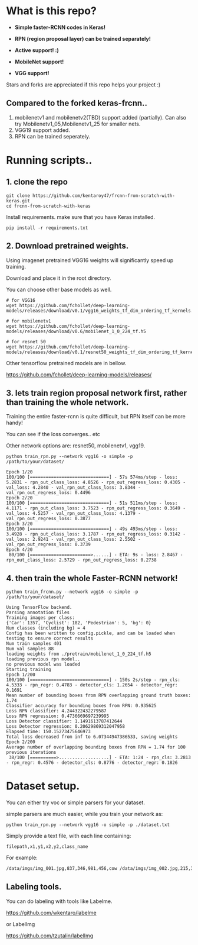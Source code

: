 # What is this repo?
- **Simple faster-RCNN codes in Keras!**

- **RPN (region proposal layer) can be trained separately!**

- **Active support! :)**

- **MobileNet support!**

- **VGG support!**

Stars and forks are appreciated if this repo helps your project :)

## Compared to the forked keras-frcnn..
1. mobilenetv1 and mobilenetv2(TBD) support added (partially). Can also try Mobilenetv1_05,Mobilenetv1_25 for smaller nets.
2. VGG19 support added.
3. RPN can be trained seperately.


# Running scripts..

## 1. clone the repo

``` 
git clone https://github.com/kentaroy47/frcnn-from-scratch-with-keras.git
cd frcnn-from-scratch-with-keras
```

Install requirements. make sure that you have Keras installed.
```
pip install -r requirements.txt
```

## 2. Download pretrained weights.
Using imagenet pretrained VGG16 weights will significantly speed up training.

Download and place it in the root directory.

You can choose other base models as well.

```
# for VGG16
wget https://github.com/fchollet/deep-learning-models/releases/download/v0.1/vgg16_weights_tf_dim_ordering_tf_kernels.h5

# for mobilenetv1
wget https://github.com/fchollet/deep-learning-models/releases/download/v0.6/mobilenet_1_0_224_tf.h5

# for resnet 50
wget https://github.com/fchollet/deep-learning-models/releases/download/v0.1/resnet50_weights_tf_dim_ordering_tf_kernels.h5
```

Other tensorflow pretrained models are in bellow.

https://github.com/fchollet/deep-learning-models/releases/


## 3. lets train region proposal network first, rather than training the whole network.
Training the entire faster-rcnn is quite difficult, but RPN itself can be more handy!

You can see if the loss converges.. etc

Other network options are: resnet50, mobilenetv1, vgg19.

```
python train_rpn.py --network vgg16 -o simple -p /path/to/your/dataset/

Epoch 1/20
100/100 [==============================] - 57s 574ms/step - loss: 5.2831 - rpn_out_class_loss: 4.8526 - rpn_out_regress_loss: 0.4305 - val_loss: 4.2840 - val_rpn_out_class_loss: 3.8344 - val_rpn_out_regress_loss: 0.4496
Epoch 2/20
100/100 [==============================] - 51s 511ms/step - loss: 4.1171 - rpn_out_class_loss: 3.7523 - rpn_out_regress_loss: 0.3649 - val_loss: 4.5257 - val_rpn_out_class_loss: 4.1379 - val_rpn_out_regress_loss: 0.3877
Epoch 3/20
100/100 [==============================] - 49s 493ms/step - loss: 3.4928 - rpn_out_class_loss: 3.1787 - rpn_out_regress_loss: 0.3142 - val_loss: 2.9241 - val_rpn_out_class_loss: 2.5502 - val_rpn_out_regress_loss: 0.3739
Epoch 4/20
 80/100 [=======================>......] - ETA: 9s - loss: 2.8467 - rpn_out_class_loss: 2.5729 - rpn_out_regress_loss: 0.2738  

```

## 4. then train the whole Faster-RCNN network!

```
python train_frcnn.py --network vgg16 -o simple -p /path/to/your/dataset/

Using TensorFlow backend.
Parsing annotation files
Training images per class:
{'Car': 1357, 'Cyclist': 182, 'Pedestrian': 5, 'bg': 0}
Num classes (including bg) = 4
Config has been written to config.pickle, and can be loaded when testing to ensure correct results
Num train samples 401
Num val samples 88
loading weights from ./pretrain/mobilenet_1_0_224_tf.h5
loading previous rpn model..
no previous model was loaded
Starting training
Epoch 1/200
100/100 [==============================] - 150s 2s/step - rpn_cls: 4.5333 - rpn_regr: 0.4783 - detector_cls: 1.2654 - detector_regr: 0.1691  
Mean number of bounding boxes from RPN overlapping ground truth boxes: 1.74
Classifier accuracy for bounding boxes from RPN: 0.935625
Loss RPN classifier: 4.244322432279587
Loss RPN regression: 0.4736669697239995
Loss Detector classifier: 1.1491613787412644
Loss Detector regression: 0.20629869312047958
Elapsed time: 150.15273475646973
Total loss decreased from inf to 6.07344947386533, saving weights
Epoch 2/200
Average number of overlapping bounding boxes from RPN = 1.74 for 100 previous iterations
 38/100 [==========>...................] - ETA: 1:24 - rpn_cls: 3.2813 - rpn_regr: 0.4576 - detector_cls: 0.8776 - detector_regr: 0.1826

```

# Dataset setup.
You can either try voc or simple parsers for your dataset.

simple parsers are much easier, while you train your network as:

```
python train_rpn.py --network vgg16 -o simple -p ./dataset.txt
```

Simply provide a text file, with each line containing:
```
filepath,x1,y1,x2,y2,class_name
```
For example:
```dataset.txt
/data/imgs/img_001.jpg,837,346,981,456,cow /data/imgs/img_002.jpg,215,312,279,391,cat
```

## Labeling tools.
You can do labeling with tools like Labelme.

https://github.com/wkentaro/labelme

or Labellmg

https://github.com/tzutalin/labelImg


